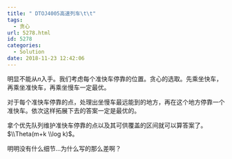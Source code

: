 ```yaml
---
title: " DTOJ4005高速列车\t\t"
tags:
  - 贪心
url: 5278.html
id: 5278
categories:
  - Solution
date: 2018-11-23 12:42:06
---
```


明显不能从$n$入手。我们考虑每个准快车停靠的位置。贪心的选取。先乘坐快车，再乘坐准快车，再乘坐慢车一定最优。

对于每个准快车停靠的点，处理出坐慢车最远能到的地方，再在这个地方停靠一个准快车。依次这样拓展下去的答案一定是最优的。

拿个优先队列维护准快车停靠的点以及其可供覆盖的区间就可以算答案了。$\\Theta(m+k \\log k)$。

明明没有什么细节...为什么写的那么差啊？